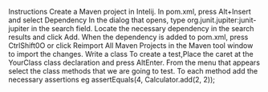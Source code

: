 Instructions
Create a Maven project in Intelij.
In pom.xml, press Alt+Insert and select Dependency
In the dialog that opens, type org.junit.jupiter:junit-jupiter in the search field.
Locate the necessary dependency in the search results and click Add.
When the dependency is added to pom.xml, press CtrlShift0O or click Reimport All Maven Projects in the Maven tool window to import the changes. 
Write a class
To create a test,Place the caret at the YourClass class declaration and press AltEnter. 
From the menu that appears select the class methods that we are going to test.
To each method add the necessary assertions eg assertEquals(4, Calculator.add(2, 2));
